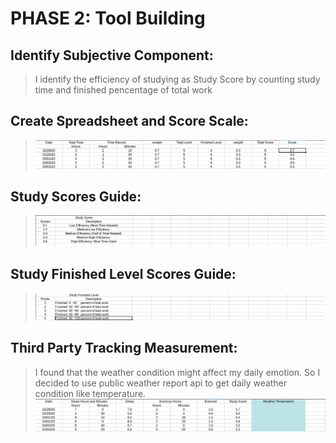# PHASE 2: Tool Building
## Identify Subjective Component:
> I identify the efficiency of studying as Study Score by counting study time and finished pencentage of total work
## Create Spreadsheet and Score Scale:
> ![Study Score](StudyScore.png)
## Study Scores Guide:
> ![Study Score Guide](StudyScoreGuide.png)
## Study Finished Level Scores Guide:
> ![Study Finished Level](StudyFinishedLevelGuide.png)
## Third Party Tracking Measurement:
> I found that the weather condition might affect my daily emotion. So I decided to use public weather report api to get daily weather condition like temperature.
> ![Weather Column](WeatherTemperature.png)
